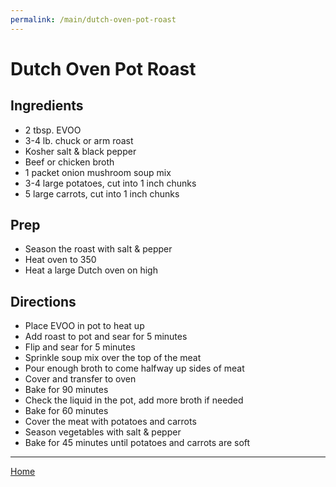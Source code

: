```yaml
---
permalink: /main/dutch-oven-pot-roast
---
```

# Dutch Oven Pot Roast

## Ingredients

- 2 tbsp. EVOO
- 3-4 lb. chuck or arm roast
- Kosher salt & black pepper
- Beef or chicken broth
- 1 packet onion mushroom soup mix
- 3-4 large potatoes, cut into 1 inch chunks
- 5 large carrots, cut into 1 inch chunks

## Prep

- Season the roast with salt & pepper
- Heat oven to 350
- Heat a large Dutch oven on high

## Directions

- Place EVOO in pot to heat up
- Add roast to pot and sear for 5 minutes
- Flip and sear for 5 minutes
- Sprinkle soup mix over the top of the meat
- Pour enough broth to come halfway up sides of meat
- Cover and transfer to oven
- Bake for 90 minutes
- Check the liquid in the pot, add more broth if needed
- Bake for 60 minutes
- Cover the meat with potatoes and carrots
- Season vegetables with salt & pepper
- Bake for 45 minutes until potatoes and carrots are soft

---

[Home](https://thomasjbarrett82.github.io)
